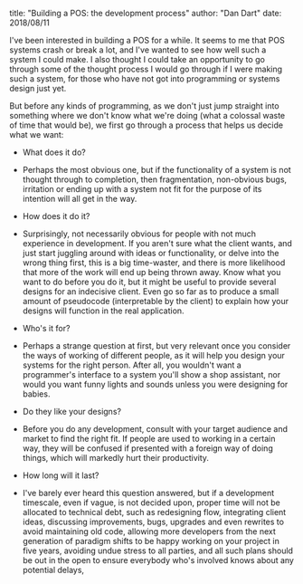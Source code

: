 title: "Building a POS: the development process"
author: "Dan Dart"
date: 2018/08/11

I've been interested in building a POS for a while. It seems to me that POS systems crash or break a lot, and I've wanted to see how well such a system I could make. I also thought I could take an opportunity to go through some of the thought process I would go through if I were making such a system, for those who have not got into programming or systems design just yet.

But before any kinds of programming, as we don't just jump straight into something where we don't know what we're doing (what a colossal waste of time that would be), we first go through a process that helps us decide what we want:

* What does it do?
- Perhaps the most obvious one, but if the functionality of a system is not thought through to completion, then fragmentation, non-obvious bugs, irritation or ending up with a system not fit for the purpose of its intention will all get in the way.
* How does it do it?
- Surprisingly, not necessarily obvious for people with not much experience in development. If you aren't sure what the client wants, and just start juggling around with ideas or functionality, or delve into the wrong thing first, this is a big time-waster, and there is more likelihood that more of the work will end up being thrown away. Know what you want to do before you do it, but it might be useful to provide several designs for an indecisive client. Even go so far as to produce a small amount of pseudocode (interpretable by the client) to explain how your designs will function in the real application.
* Who's it for?
- Perhaps a strange question at first, but very relevant once you consider the ways of working of different people, as it will help you design your systems for the right person. After all, you wouldn't want a programmer's interface to a system you'll show a shop assistant, nor would you want funny lights and sounds unless you were designing for babies.
* Do they like your designs?
- Before you do any development, consult with your target audience and market to find the right fit. If people are used to working in a certain way, they will be confused if presented with a foreign way of doing things, which will markedly hurt their productivity.
* How long will it last?
- I've barely ever heard this question answered, but if a development timescale, even if vague, is not decided upon, proper time will not be allocated to technical debt, such as redesigning flow, integrating client ideas, discussing improvements, bugs, upgrades and even rewrites to avoid maintaining old code, allowing more developers from the next generation of paradigm shifts to be happy working on your project in five years, avoiding undue stress to all parties, and all such plans should be out in the open to ensure everybody who's involved knows about any potential delays,

